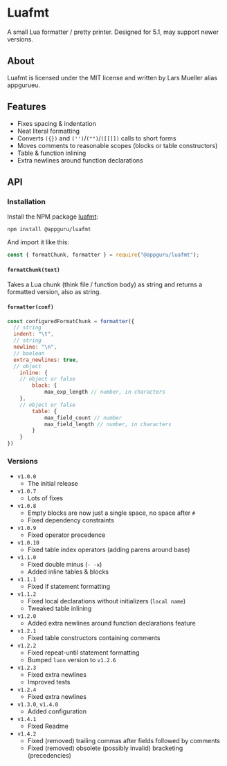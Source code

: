 # Luafmt

A small Lua formatter / pretty printer. Designed for 5.1, may support newer versions.

## About

Luafmt is licensed under the MIT license and written by Lars Mueller alias appgurueu.

## Features

* Fixes spacing & indentation
* Neat literal formatting
* Converts `({})` and `('')`/`("")`/`([[]])` calls to short forms
* Moves comments to reasonable scopes (blocks or table constructors)
* Table & function inlining
* Extra newlines around function declarations

## API

### Installation

Install the NPM package [luafmt](https://npmjs.com/package/@appguru/luafmt):

```
npm install @appguru/luafmt
```

And import it like this:

```javascript
const { formatChunk, formatter } = require("@appguru/luafmt");
```

#### `formatChunk(text)`

Takes a Lua chunk (think file / function body) as string and returns a formatted version, also as string.

#### `formatter(conf)`

```javascript
const configuredFormatChunk = formatter({
  // string
  indent: "\t",
  // string
  newline: "\n",
  // boolean
  extra_newlines: true,
  // object
	inline: {
    // object or false
		block: {
			max_exp_length // number, in characters
    },
    // object or false
		table: {
			max_field_count // number
			max_field_length // number, in characters
		}
	}
})
```

### Versions

* `v1.0.0`
  * The initial release
* `v1.0.7`
  * Lots of fixes
* `v1.0.8`
  * Empty blocks are now just a single space, no space after `#`
  * Fixed dependency constraints
* `v1.0.9`
  * Fixed operator precedence
* `v1.0.10`
  * Fixed table index operators (adding parens around base)
* `v1.1.0`
  * Fixed double minus (`- -x`)
  * Added inline tables & blocks
* `v1.1.1`
  * Fixed if statement formatting
* `v1.1.2`
  * Fixed local declarations without initializers (`local name`)
  * Tweaked table inlining
* `v1.2.0`
  * Added extra newlines around function declarations feature
* `v1.2.1`
  * Fixed table constructors containing comments
* `v1.2.2`
  * Fixed repeat-until statement formatting
  * Bumped `luon` version to `v1.2.6`
* `v1.2.3`
  * Fixed extra newlines
  * Improved tests
* `v1.2.4`
  * Fixed extra newlines
* `v1.3.0`, `v1.4.0`
  * Added configuration
* `v1.4.1`
  * Fixed Readme
* `v1.4.2`
  * Fixed (removed) trailing commas after fields followed by comments
  * Fixed (removed) obsolete (possibly invalid) bracketing (precedencies)